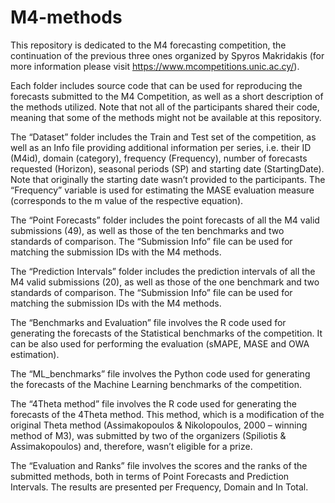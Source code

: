 # M4-methods
This repository is dedicated to the M4 forecasting competition, the continuation of the previous three ones organized by Spyros Makridakis (for more information please visit https://www.mcompetitions.unic.ac.cy/).

Each folder includes source code that can be used for reproducing the forecasts submitted to the M4 Competition, as well as a short description of the methods utilized. Note that not all of the participants shared their code, meaning that some of the methods might not be available at this repository.

The “Dataset” folder includes the Train and Test set of the competition, as well as an Info file providing additional information per series, i.e. their ID (M4id), domain (category), frequency (Frequency), number of forecasts requested (Horizon), seasonal periods (SP) and starting date (StartingDate). Note that originally the starting date wasn’t provided to the participants. The “Frequency” variable is used for estimating the MASE evaluation measure (corresponds to the m value of the respective equation).

The “Point Forecasts” folder includes the point forecasts of all the M4 valid submissions (49), as well as those of the ten benchmarks and two standards of comparison. The “Submission Info” file can be used for matching the submission IDs with the M4 methods.

The “Prediction Intervals” folder includes the prediction intervals of all the M4 valid submissions (20), as well as those of the one benchmark and two standards of comparison. The “Submission Info” file can be used for matching the submission IDs with the M4 methods.

The “Benchmarks and Evaluation” file involves the R code used for generating the forecasts of the Statistical benchmarks of the competition. It can be also used for performing the evaluation (sMAPE, MASE and OWA estimation).

The “ML_benchmarks” file involves the Python code used for generating the forecasts of the Machine Learning benchmarks of the competition.

The “4Theta method” file involves the R code used for generating the forecasts of the 4Theta method. This method, which is a modification of the original Theta method (Assimakopoulos & Nikolopoulos, 2000 – winning method of M3), was submitted by two of the organizers (Spiliotis & Assimakopoulos) and, therefore, wasn’t eligible for a prize.

The “Evaluation and Ranks” file involves the scores and the ranks of the submitted methods, both in terms of Point Forecasts and Prediction Intervals. The results are presented per Frequency, Domain and In Total.
